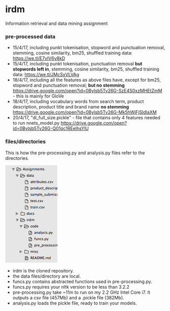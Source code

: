 # irdm
Information retrieval and data mining assignment

### pre-processed data

- 15/4/17, including punkt tokenisation, stopword and punctuation removal, stemming, cosine similarity, bm25, shuffled training data: https://we.tl/E7vIV6y8kD
- 15/4/17, including punkt tokenisation, punctuation removal **but stopwords left in**, stemming, cosine similarity, bm25, shuffled training data: https://we.tl/JMcSxVLVAg
- 18/4/17, including all the features as above files have, except for bm25, stopword and punctuation removal; **but no stemming** https://drive.google.com/open?id=0Bylsb5Tv26G-SzE4S0xzMHEtZmM - this is mainly for GloVe
- 18/4/17, including vocabulary words from search term, product description, product title and brand name **no stemming** https://drive.google.com/open?id=0Bylsb5Tv26G-Mk5hWjFjSldIaXM
- 20/4/17, "dl_full_size.pickle" - file that contains only 4 features needed to run nnets_model.py https://drive.google.com/open?id=0Bylsb5Tv26G-Q01qc1REelhsYlU 



### files/directories

This is how the pre-processing.py and analysis.py files refer to the directories. 

![Alt text](./misc/directories.png?raw=true "Optional Title")

- irdm is the cloned repository.
- the data files/directory are local.
- funcs.py contains abstracted functions used in pre-processing.py.
- funcs.py requires your nltk version to be less than 3.2.2
- pre-processing.py take ~11m to run on my 2.2 GHz Intel Core i7. It outputs a csv file (457Mb) and a .pickle file (382Mb). 
- analysis.py loads the pickle file, ready to train your models.


